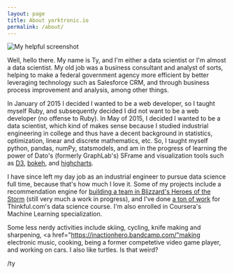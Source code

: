 ```yaml
---
layout: page
title: About yorktronic.io
permalink: /about/
---
```


![My helpful screenshot]({{https://github.com/yorktronic}}/images/Data_with_pipe_380x380.jpg)

Well, hello there. My name is Ty, and I'm either a data scientist or I'm almost a data scientist. My old job was a business consultant and analyst of sorts, helping to make a federal government agency more efficient by better leveraging technology such as Salesforce CRM, and through business process improvement and analysis, among other things. 

In January of 2015 I decided I wanted to be a web developer, so I taught myself Ruby, and subsequently decided I did not want to be a web developer (no offense to Ruby). In May of 2015, I decided I wanted to be a data scientist, which kind of makes sense because I studied industrial engineering in college and thus have a decent background in statistics, optimization, linear and discrete mathematics, etc. So, I taught myself python, pandas, numPy, statsmodels, and am in the progress of learning the power of Dato's (formerly GraphLab's) SFrame and  visualization tools such as <a href="http://d3js.org/" target="_blank">D3<a>,  <a href="http://bokeh.pydata.org/en/latest/" target="_blank">bokeh</a>, and <a href="http://www.highcharts.com/" target="_blank">highcharts</a>.

I have since left my day job as an industrial engineer to pursue data science full time, because that's how much I love it. Some of my projects include a recommendation engine for <a href="https://github.com/yorktronic/hots-comp-calc" target="_blank">building a team in Blizzard's Heroes of the Storm</a> (still very much a work in progress), and I've done <a href="https://github.com/yorktronic/data_science">a ton of work</a> for Thinkful.com's data science course. I'm also enrolled in Coursera's Machine Learning specialization.

Some less nerdy activities include skiing, cycling, knife making and sharpening, <a href="https://inactionhero.bandcamp.com/"making electronic music</a>, cooking, being a former competetive video game player, and working on cars. I also like turtles. Is that weird?

/ty 